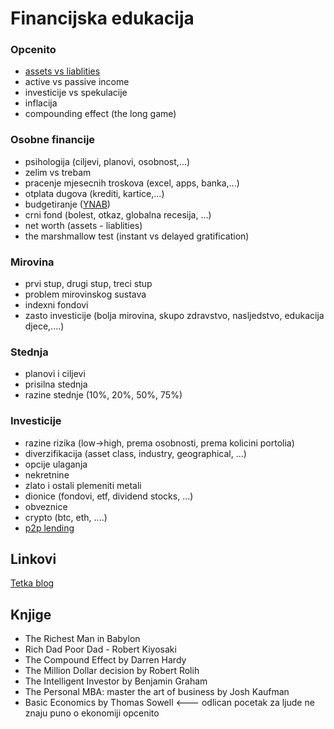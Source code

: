 # Financijska edukacija

### Opcenito
 - [assets vs liablities](https://www.youtube.com/watch?v=fZdR4QvETzQ)
 - active vs passive income
 - investicije vs spekulacije
 - inflacija
 - compounding effect (the long game)

### Osobne financije
 - psihologija (ciljevi, planovi, osobnost,...)
 - zelim vs trebam
 - pracenje mjesecnih troskova (excel, apps, banka,...)
 - otplata dugova (krediti, kartice,...)
 - budgetiranje ([YNAB](https://www.youneedabudget.com/))
 - crni fond (bolest, otkaz, globalna recesija, ...)
 - net worth (assets - liablities)
 - the marshmallow test (instant vs delayed gratification)

### Mirovina
 - prvi stup, drugi stup, treci stup
 - problem mirovinskog sustava
 - indexni fondovi
 - zasto investicije (bolja mirovina, skupo zdravstvo, nasljedstvo, edukacija djece,....)

### Stednja
 - planovi i ciljevi
 - prisilna stednja
 - razine stednje (10%, 20%, 50%, 75%)

### Investicije
 - razine rizika (low->high, prema osobnosti, prema kolicini portolia)
 - diverzifikacija (asset class, industry, geographical, ...)
 - opcije ulaganja
  - nekretnine
  - zlato i ostali plemeniti metali
  - dionice (fondovi, etf, dividend stocks, ...)
  - obveznice
  - crypto (btc, eth, ....)
  - [p2p lending](p2pLending.md)


  ## Linkovi

  [Tetka blog](https://mytetka.com/arhiva-objava/)

  ## Knjige
   - The Richest Man in Babylon
   - Rich Dad Poor Dad - Robert Kiyosaki
   - The Compound Effect by Darren Hardy
   - The Million Dollar decision by Robert Rolih
   - The Intelligent Investor by Benjamin Graham
   - The Personal MBA: master the art of business by Josh Kaufman
   - Basic Economics by Thomas Sowell <--- odlican pocetak za ljude ne znaju puno o ekonomiji opcenito
   
